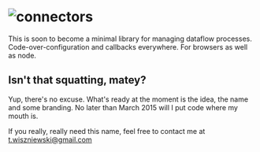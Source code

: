 # ![connectors](http://rawgit.com/tomekwi/connectors.js/master/assets/logo.svg)

This is soon to become a minimal library for managing dataflow processes. Code-over-configuration and callbacks everywhere. For browsers as well as node.



Isn't that squatting, matey?
----------------------------

Yup, there's no excuse. What's ready at the moment is the idea, the name and some branding. No later than March 2015 will I put code where my mouth is.

If you really, really need this name, feel free to contact me at t.wiszniewski@gmail.com
